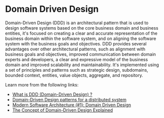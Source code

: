 # Domain Driven Design

Domain-Driven Design (DDD) is an architectural pattern that is used to design software systems based on the core business domain and business entities, it's focused on creating a clear and accurate representation of the business domain within the software system, and on aligning the software system with the business goals and objectives. DDD provides several advantages over other architectural patterns, such as alignment with business goals and objectives, improved communication between domain experts and developers, a clear and expressive model of the business domain and improved scalability and maintainability. It's implemented using a set of principles and patterns such as strategic design, subdomains, bounded context, entities, value objects, aggregate, and repository.

Learn more from the following links:

- [What is DDD (Domain-Driven Design) ?](https://www.youtube.com/watch?v=Tnecs_7OT74)
- [Domain-Driven Design patterns for a distributed system](https://www.youtube.com/watch?v=i3d_jzpf0gE)
- [Modern Software Architecture (#1): Domain Driven Design](https://medium.com/modern-software-architecture/modern-software-architecture-1-domain-driven-design-f06fad8695f9)
- [The Concept of Domain-Driven Design Explained](https://medium.com/microtica/the-concept-of-domain-driven-design-explained-3184c0fd7c3f)